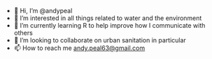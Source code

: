 - 👋 Hi, I’m @andypeal
- 👀 I’m interested in all things related to water and the environment
- 🌱 I’m currently learning R to help improve how I communicate with others
- 💞️ I’m looking to collaborate on urban sanitation in particular
- 📫 How to reach me andy.peal63@gmail.com

<!---
andypeal/andypeal is a ✨ special ✨ repository because its `README.md` (this file) appears on your GitHub profile.
You can click the Preview link to take a look at your changes.
--->
